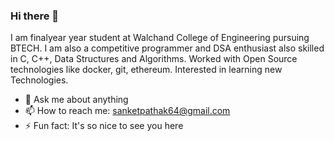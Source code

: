 ### Hi there 👋


I am finalyear year student at Walchand College of Engineering pursuing BTECH. I am also a competitive programmer and DSA enthusiast also skilled in C, C++, Data Structures and Algorithms. Worked with Open Source technologies like docker, git, ethereum. Interested in learning new Technologies. 
- 💬 Ask me about anything
- 📫 How to reach me: sanketpathak64@gmail.com
- ⚡ Fun fact: It's so nice to see you here


